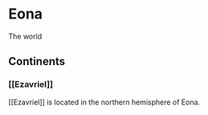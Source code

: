 # Eona
The world

## Continents
### [[Ezavriel]]
[[Ezavriel]] is located in the northern hemisphere of Eona.